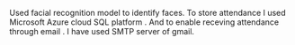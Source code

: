 Used facial recognition model to identify faces. To store attendance I used Microsoft Azure cloud SQL platform . And to enable receving attendance through email . I have used SMTP server of gmail.
